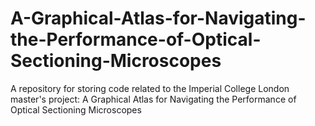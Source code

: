 # A-Graphical-Atlas-for-Navigating-the-Performance-of-Optical-Sectioning-Microscopes
A repository for storing code related to the Imperial College London master's project: A Graphical Atlas for Navigating the Performance of Optical Sectioning Microscopes
